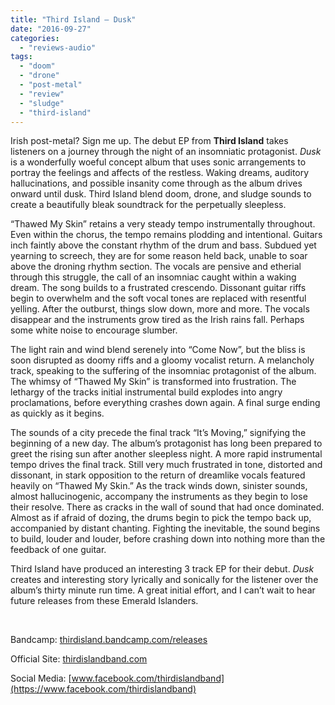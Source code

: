 ```yaml
---
title: "Third Island – Dusk"
date: "2016-09-27"
categories: 
  - "reviews-audio"
tags: 
  - "doom"
  - "drone"
  - "post-metal"
  - "review"
  - "sludge"
  - "third-island"
---
```


Irish post-metal? Sign me up. The debut EP from **Third Island** takes listeners on a journey through the night of an insomniatic protagonist. _Dusk_ is a wonderfully woeful concept album that uses sonic arrangements to portray the feelings and affects of the restless. Waking dreams, auditory hallucinations, and possible insanity come through as the album drives onward until dusk. Third Island blend doom, drone, and sludge sounds to create a beautifully bleak soundtrack for the perpetually sleepless.

“Thawed My Skin” retains a very steady tempo instrumentally throughout. Even within the chorus, the tempo remains plodding and intentional. Guitars inch faintly above the constant rhythm of the drum and bass. Subdued yet yearning to screech, they are for some reason held back, unable to soar above the droning rhythm section. The vocals are pensive and etherial through this struggle, the call of an insomniac caught within a waking dream. The song builds to a frustrated crescendo. Dissonant guitar riffs begin to overwhelm and the soft vocal tones are replaced with resentful yelling. After the outburst, things slow down, more and more. The vocals disappear and the instruments grow tired as the Irish rains fall. Perhaps some white noise to encourage slumber.

The light rain and wind blend serenely into “Come Now”, but the bliss is soon disrupted as doomy riffs and a gloomy vocalist return. A melancholy track, speaking to the suffering of the insomniac protagonist of the album. The whimsy of “Thawed My Skin” is transformed into frustration. The lethargy of the tracks initial instrumental build explodes into angry proclamations, before everything crashes down again. A final surge ending as quickly as it begins.

The sounds of a city precede the final track “It’s Moving,” signifying the beginning of a new day. The album’s protagonist has long been prepared to greet the rising sun after another sleepless night. A more rapid instrumental tempo drives the final track. Still very much frustrated in tone, distorted and dissonant, in stark opposition to the return of dreamlike vocals featured heavily on “Thawed My Skin.” As the track winds down, sinister sounds, almost hallucinogenic, accompany the instruments as they begin to lose their resolve. There as cracks in the wall of sound that had once dominated. Almost as if afraid of dozing, the drums begin to pick the tempo back up, accompanied by distant chanting. Fighting the inevitable, the sound begins to build, louder and louder, before crashing down into nothing more than the feedback of one guitar.

Third Island have produced an interesting 3 track EP for their debut. _Dusk_ creates and interesting story lyrically and sonically for the listener over the album’s thirty minute run time. A great initial effort, and I can’t wait to hear future releases from these Emerald Islanders.

 

Bandcamp: [thirdisland.bandcamp.com/releases](https://thirdisland.bandcamp.com/releases)

Official Site: [thirdislandband.com](http://thirdislandband.com/)

Social Media: [www.facebook.com/thirdislandband](https://www.facebook.com/thirdislandband)

